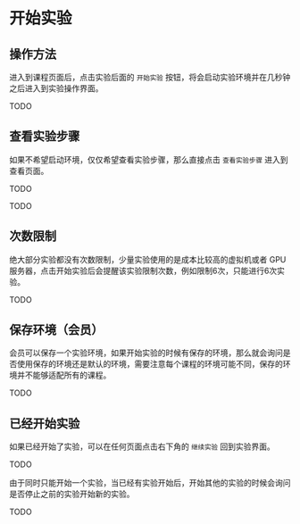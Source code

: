 # 开始实验

## 操作方法

进入到课程页面后，点击实验后面的 `开始实验` 按钮，将会启动实验环境并在几秒钟之后进入到实验操作界面。

TODO

## 查看实验步骤

如果不希望启动环境，仅仅希望查看实验步骤，那么直接点击 `查看实验步骤` 进入到查看页面。

TODO

TODO


## 次数限制

绝大部分实验都没有次数限制，少量实验使用的是成本比较高的虚拟机或者 GPU 服务器，点击开始实验后会提醒该实验限制次数，例如限制6次，只能进行6次实验。

TODO

## 保存环境（会员）

会员可以保存一个实验环境，如果开始实验的时候有保存的环境，那么就会询问是否使用保存的环境还是默认的环境，需要注意每个课程的环境可能不同，保存的环境并不能够适配所有的课程。

TODO

## 已经开始实验

如果已经开始了实验，可以在任何页面点击右下角的 `继续实验` 回到实验界面。

TODO

由于同时只能开始一个实验，当已经有实验开始后，开始其他的实验的时候会询问是否停止之前的实验开始新的实验。

TODO

